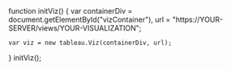 <script src="https://YOUR-SERVER/javascripts/api/tableau-2.min.js"></script>
<div id="vizContainer"></div>
function initViz() {
    var containerDiv = document.getElementById("vizContainer"),
    url = "https://YOUR-SERVER/views/YOUR-VISUALIZATION";

    var viz = new tableau.Viz(containerDiv, url);
}
initViz();
